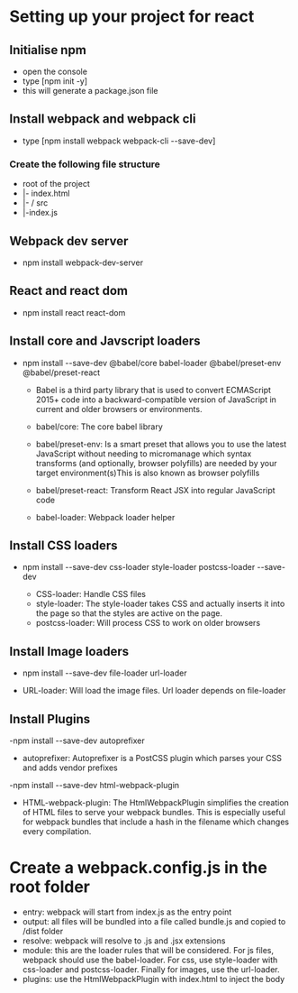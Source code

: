 #  Setting up your project for react

## Initialise npm
- open the console
- type [npm init -y]
- this will generate a package.json file

## Install webpack and webpack cli 

- type [npm install webpack webpack-cli --save-dev]

### Create the following file structure 

- root of the project 
- |- index.html
- |- / src
-    |-index.js


## Webpack dev server 

- npm install webpack-dev-server

## React and react dom 

- npm install react react-dom

## Install core and Javscript loaders

- npm install --save-dev @babel/core babel-loader @babel/preset-env @babel/preset-react

  - Babel is a third party library that is used to convert ECMAScript 2015+ code into a backward-compatible version of JavaScript in current and older browsers or environments.

  - babel/core: The core babel library
  - babel/preset-env: Is a smart preset that allows you to use the latest JavaScript without needing to micromanage which syntax transforms (and optionally, browser polyfills) are needed by your target environment(s)This is also known as browser polyfills
  - babel/preset-react: Transform React JSX into regular JavaScript code
  - babel-loader: Webpack loader helper

## Install CSS loaders

- npm install --save-dev css-loader style-loader postcss-loader --save-dev

  - CSS-loader: Handle CSS files
  - style-loader: The style-loader takes CSS and actually inserts it into the page so that the styles are active on the page.
  - postcss-loader: Will process CSS to work on older browsers



## Install Image loaders
- npm install --save-dev file-loader url-loader

 - URL-loader: Will load the image files. Url loader depends on file-loader

## Install Plugins

-npm install --save-dev autoprefixer
 - autoprefixer: Autoprefixer is a PostCSS plugin which parses your CSS and adds vendor prefixes
 
-npm install --save-dev html-webpack-plugin
 - HTML-webpack-plugin: The HtmlWebpackPlugin simplifies the creation of HTML files to serve your webpack bundles. This is especially useful for webpack bundles that include a hash in the filename which changes every compilation.


 # Create a webpack.config.js in the root folder
- entry: webpack will start from index.js as the entry point
- output: all files will be bundled into a file called  bundle.js and copied to /dist folder
- resolve: webpack will resolve to .js and .jsx extensions
- module: this are the loader rules that will be considered. For js files, webpack should use the babel-loader. For css, use style-loader with css-loader and postcss-loader. Finally for images, use the url-loader.
- plugins: use the HtmlWebpackPlugin with index.html to inject the body

